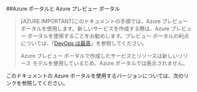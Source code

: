 ##Azure ポータルと Azure プレビュー ポータル

> [AZURE.IMPORTANT]このドキュメントの手順では、Azure プレビュー ポータルを使用します。新しいサービスを作成する際は、Azure プレビュー ポータルを使用することをお勧めします。プレビュー ポータルの利点については、「[DevOps は最高](http://azure.microsoft.com/overview/preview-portal/)」を参照してください。
> 
> Azure プレビュー ポータルで作成したサービスとリソースは新しいリソース モデルを使用しているため、Azure ポータルでは表示されません。

このドキュメントの Azure ポータルを使用するバージョンについては、次のリンクを参照してください。

<!---HONumber=August15_HO8-->